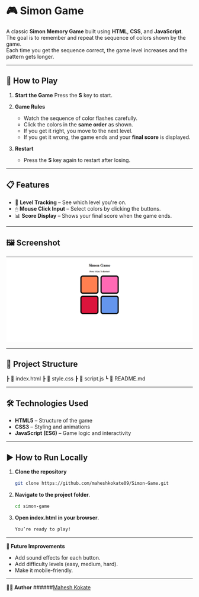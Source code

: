 # 🎮 Simon Game

A classic **Simon Memory Game** built using **HTML**, **CSS**, and **JavaScript**.  
The goal is to remember and repeat the sequence of colors shown by the game.  
Each time you get the sequence correct, the game level increases and the pattern gets longer.

---

## 🚀 How to Play

1. **Start the Game**
   Press the **S** key to start.

2. **Game Rules**

   - Watch the sequence of color flashes carefully.
   - Click the colors in the **same order** as shown.
   - If you get it right, you move to the next level.
   - If you get it wrong, the game ends and your **final score** is displayed.

3. **Restart**
   - Press the **S** key again to restart after losing.

---

## 📋 Features

- 🎯 **Level Tracking** – See which level you're on.
- 🖱 **Mouse Click Input** – Select colors by clicking the buttons.
- 📊 **Score Display** – Shows your final score when the game ends.

---

## 🖼 Screenshot

![Simon Game Screenshot](./img.png)

---

## 📂 Project Structure

┣ 📜 index.html
┣ 📜 style.css
┣ 📜 script.js
┗ 📜 README.md

---

## 🛠 Technologies Used

- **HTML5** – Structure of the game
- **CSS3** – Styling and animations
- **JavaScript (ES6)** – Game logic and interactivity

---

## ▶️ How to Run Locally

1. **Clone the repository**

   ```bash
   git clone https://github.com/maheshkokate09/Simon-Game.git

   ```

2. **Navigate to the project folder**.
   ```bash
   cd simon-game
   ```
3. **Open index.html in your browser**.
   ```bash
   You’re ready to play!
   ```

---

**📌 Future Improvements**

- Add sound effects for each button.
- Add difficulty levels (easy, medium, hard).
- Make it mobile-friendly.

---

**👨‍💻 Author** ######[Mahesh Kokate](https://github.com/maheshkokate09 "Mahesh Kokate")

